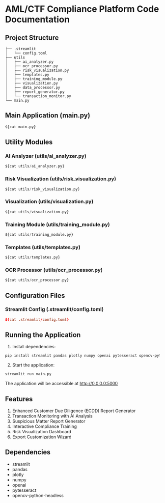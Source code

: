# AML/CTF Compliance Platform Code Documentation

## Project Structure
```
├── .streamlit
│   └── config.toml
├── utils
│   ├── ai_analyzer.py
│   ├── ocr_processor.py
│   ├── risk_visualization.py
│   ├── templates.py
│   ├── training_module.py
│   ├── visualization.py
│   ├── data_processor.py
│   ├── report_generator.py
│   └── transaction_monitor.py
└── main.py
```

## Main Application (main.py)
```python
${cat main.py}
```

## Utility Modules

### AI Analyzer (utils/ai_analyzer.py)
```python
${cat utils/ai_analyzer.py}
```

### Risk Visualization (utils/risk_visualization.py)
```python
${cat utils/risk_visualization.py}
```

### Visualization (utils/visualization.py)
```python
${cat utils/visualization.py}
```

### Training Module (utils/training_module.py)
```python
${cat utils/training_module.py}
```

### Templates (utils/templates.py)
```python
${cat utils/templates.py}
```

### OCR Processor (utils/ocr_processor.py)
```python
${cat utils/ocr_processor.py}
```

## Configuration Files

### Streamlit Config (.streamlit/config.toml)
```toml
${cat .streamlit/config.toml}
```

## Running the Application

1. Install dependencies:
```bash
pip install streamlit pandas plotly numpy openai pytesseract opencv-python-headless
```

2. Start the application:
```bash
streamlit run main.py
```

The application will be accessible at http://0.0.0.0:5000

## Features
1. Enhanced Customer Due Diligence (ECDD) Report Generator
2. Transaction Monitoring with AI Analysis
3. Suspicious Matter Report Generator
4. Interactive Compliance Training
5. Risk Visualization Dashboard
6. Export Customization Wizard

## Dependencies
- streamlit
- pandas
- plotly
- numpy
- openai
- pytesseract
- opencv-python-headless

